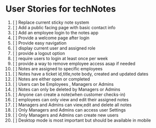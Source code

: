 # User Stories for techNotes

1. [ ] Replace current sticky note system
2. [ ] Add a public facing page with basic contact info
3. [ ] Add an employee login to the notes app
4. [ ] Provide a welcome page after login
5. [ ] Provide easy navigation
6. [ ] display current user and assigned role
7. [ ] provide a logout option
8. [ ] require users to login at least once per week
9. [ ] provide a way to remove employee access asap if needed
10. [ ] Notes are assigned to specific employees
11. [ ] Notes have a ticket id,title,note body, created and updated dates
12. [ ] Notes are either open or completed
13. [ ] Users can be Employees , Managers or Admins
14. [ ] Notes can only be deleted by Managers or Admins
15. [ ] Anyone can create a note(when customer checks-in)
16. [ ] employees can only view and edit their assigned notes
17. [ ] Managers and Admins can view,edit and delete all notes
18. [ ] Only Managers and Admins can access user Settings
19. [ ] Only Managers and Admins can create new users
20. [ ] Desktop mode is most important but should be available in mobile
